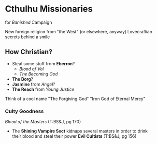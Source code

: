 # Cthulhu Missionaries
for _Banished_ Campaign

New foreign religion from "the West" (or elsewhere, anyway)
Lovecraftian secrets behind a smile

## How Christian?
- Steal some stuff from **Eberron**?
  - _Blood of Vol_
  - _The Becoming God_
- **The Borg**?
- **Jasmine** from _Angel_?
- **The Reach** from _Young Justice_

Think of a cool name
"The Forgiving God"
"Iron God of Eternal Mercy"

### Culty Goodness
_Blood of the Masters_ (T:BS&J, pg 170)
- The **Shining Vampire Sect** kidnaps several masters
  in order to drink their blood and steal their power
**Evil Cultists** (T:BS&J, pg 156)

